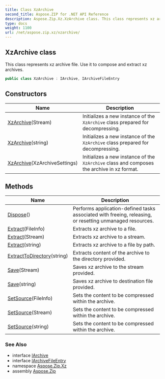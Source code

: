 ```yaml
---
title: Class XzArchive
second_title: Aspose.ZIP for .NET API Reference
description: Aspose.Zip.Xz.XzArchive class. This class represents xz archive file. Use it to compose and extract xz archives
type: docs
weight: 1100
url: /net/aspose.zip.xz/xzarchive/
---
```

## XzArchive class

This class represents xz archive file. Use it to compose and extract xz archives.

```csharp
public class XzArchive : IArchive, IArchiveFileEntry
```

## Constructors

| Name | Description |
| --- | --- |
| [XzArchive](xzarchive/#constructor_1)(Stream) | Initializes a new instance of the `XzArchive` class prepared for decompressing. |
| [XzArchive](xzarchive/#constructor_2)(string) | Initializes a new instance of the `XzArchive` class prepared for decompressing. |
| [XzArchive](xzarchive/#constructor)(XzArchiveSettings) | Initializes a new instance of the `XzArchive` class and composes the archive in xz format. |

## Methods

| Name | Description |
| --- | --- |
| [Dispose](../../aspose.zip.xz/xzarchive/dispose/)() | Performs application-defined tasks associated with freeing, releasing, or resetting unmanaged resources. |
| [Extract](../../aspose.zip.xz/xzarchive/extract/#extract_1)(FileInfo) | Extracts xz archive to a file. |
| [Extract](../../aspose.zip.xz/xzarchive/extract/#extract_2)(Stream) | Extracts xz archive to a stream. |
| [Extract](../../aspose.zip.xz/xzarchive/extract/#extract)(string) | Extracts xz archive to a file by path. |
| [ExtractToDirectory](../../aspose.zip.xz/xzarchive/extracttodirectory/)(string) | Extracts content of the archive to the directory provided. |
| [Save](../../aspose.zip.xz/xzarchive/save/#save)(Stream) | Saves xz archive to the stream provided. |
| [Save](../../aspose.zip.xz/xzarchive/save/#save_1)(string) | Saves xz archive to destination file provided. |
| [SetSource](../../aspose.zip.xz/xzarchive/setsource/#setsource)(FileInfo) | Sets the content to be compressed within the archive. |
| [SetSource](../../aspose.zip.xz/xzarchive/setsource/#setsource_1)(Stream) | Sets the content to be compressed within the archive. |
| [SetSource](../../aspose.zip.xz/xzarchive/setsource/#setsource_2)(string) | Sets the content to be compressed within the archive. |

### See Also

* interface [IArchive](../../aspose.zip/iarchive/)
* interface [IArchiveFileEntry](../../aspose.zip/iarchivefileentry/)
* namespace [Aspose.Zip.Xz](../../aspose.zip.xz/)
* assembly [Aspose.Zip](../../)


